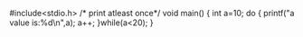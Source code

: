  #include<stdio.h>  /* print atleast once*/
void main()
{
    int a=10;
    do
    {
        printf("a value is:%d\n",a);
        a++;
    }while(a<20);
}
